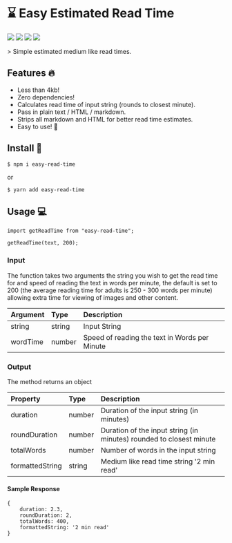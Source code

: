 # ⌛ Easy Estimated Read Time
<p>
    <img src="https://img.shields.io/npm/v/easy-read-time.svg" />
    <img src="https://img.shields.io/bundlephobia/min/easy-read-time.svg" />
    <img src="https://img.shields.io/npm/dy/easy-read-time.svg" />
    <img src="https://img.shields.io/twitter/follow/alexginns.svg?style=social" />
</p>
> Simple estimated medium like read times.

## Features 🔥
- Less than 4kb!
- Zero dependencies!
- Calculates read time of input string (rounds to closest minute).
- Pass in plain text / HTML / markdown.
- Strips all markdown and HTML for better read time estimates.
- Easy to use! 💪

## Install 🔮 
```
$ npm i easy-read-time
```

or

```
$ yarn add easy-read-time
```

## Usage 💻

```
import getReadTime from "easy-read-time";

getReadTime(text, 200);
```

### Input
The function takes two arguments the string you wish to get the read time for and speed of reading the text in words per minute, the default is set to 200 (the average reading time for adults is 250 - 300 words per minute) allowing extra time for viewing of images and other content. 

| Argument  | Type | Description  |
| :------------ |:---------------|:---------------|
| string | string | Input String |
| wordTime | number | Speed of reading the text in Words per Minute |

### Output
The method returns an object

| Property  | Type | Description  |
| :------------ | :--------------- | :---------------|
| duration | number | Duration of the input string (in minutes) |
| roundDuration | number | Duration of the input string (in minutes) rounded to closest minute |
| totalWords | number | Number of words in the input string |
| formattedString | string | Medium like read time string '2 min read' |

#### Sample Response

```
{
    duration: 2.3,
    roundDuration: 2,
    totalWords: 400,
    formattedString: '2 min read'
}
```
